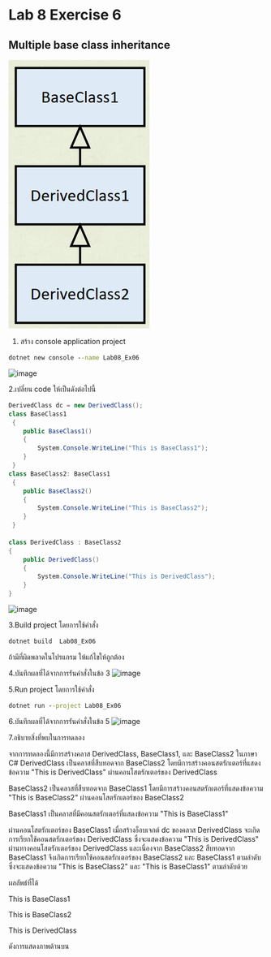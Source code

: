 # Lab 8 Exercise 6

## Multiple base class inheritance

![alt text](./Pictures/image02.png)

1. สร้าง console application project

```cmd
dotnet new console --name Lab08_Ex06
```
![image](https://github.com/AnchisaPhetnoi/03376836-OOP-2566-Lab-08/assets/144197034/859fc9b2-dadb-498f-8c6f-0f9857c0f78f)

2.เปลี่ยน code ให้เป็นดังต่อไปนี้

```cs
DerivedClass dc = new DerivedClass();
class BaseClass1
 {
    public BaseClass1()
    {
        System.Console.WriteLine("This is BaseClass1");
    }
 }
class BaseClass2: BaseClass1
 {
    public BaseClass2()
    {
        System.Console.WriteLine("This is BaseClass2");
    }
 }

class DerivedClass : BaseClass2
{
    public DerivedClass()
    {
        System.Console.WriteLine("This is DerivedClass");
    }
}
```
![image](https://github.com/AnchisaPhetnoi/03376836-OOP-2566-Lab-08/assets/144197034/a1e82990-388e-4d9f-a6a0-fe4e2d4068db)

3.Build project โดยการใช้คำสั่ง

```cmd
dotnet build  Lab08_Ex06
```

ถ้ามีที่ผิดพลาดในโปรแกรม ให้แก้ไขให้ถูกต้อง

4.บันทึกผลที่ได้จากการรันคำสั่งในข้อ 3
![image](https://github.com/AnchisaPhetnoi/03376836-OOP-2566-Lab-08/assets/144197034/20c1f160-fe51-405f-91c5-83b85130dfab)

5.Run project โดยการใช้คำสั่ง

```cmd
dotnet run --project Lab08_Ex06
```

6.บันทึกผลที่ได้จากการรันคำสั่งในข้อ 5
![image](https://github.com/AnchisaPhetnoi/03376836-OOP-2566-Lab-08/assets/144197034/db1cc7c2-3661-4092-a51f-a2cf937f8838)

7.อธิบายสิ่งที่พบในการทดลอง

จากการทดลองนี้มีการสร้างคลาส DerivedClass, BaseClass1, และ BaseClass2 ในภาษา C# DerivedClass เป็นคลาสที่สืบทอดจาก BaseClass2 โดยมีการสร้างคอนสตรักเตอร์ที่แสดงข้อความ "This is DerivedClass" ผ่านคอนโสตรักเตอร์ของ DerivedClass

BaseClass2 เป็นคลาสที่สืบทอดจาก BaseClass1 โดยมีการสร้างคอนสตรักเตอร์ที่แสดงข้อความ "This is BaseClass2" ผ่านคอนโสตรักเตอร์ของ BaseClass2

BaseClass1 เป็นคลาสที่มีคอนสตรักเตอร์ที่แสดงข้อความ "This is BaseClass1" 

ผ่านคอนโสตรักเตอร์ของ BaseClass1 เมื่อสร้างอ็อบเจกต์ dc ของคลาส DerivedClass จะเกิดการเรียกใช้คอนสตรักเตอร์ของ DerivedClass ซึ่งจะแสดงข้อความ "This is DerivedClass" ผ่านทางคอนโสตรักเตอร์ของ DerivedClass และเนื่องจาก BaseClass2 สืบทอดจาก BaseClass1 จึงเกิดการเรียกใช้คอนสตรักเตอร์ของ BaseClass2 และ BaseClass1 ตามลำดับ ซึ่งจะแสดงข้อความ "This is BaseClass2" และ "This is BaseClass1" ตามลำดับด้วย 

ผลลัพธ์ที่ได้

This is BaseClass1

This is BaseClass2

This is DerivedClass

ดังการแสดงภาพด้านบน
